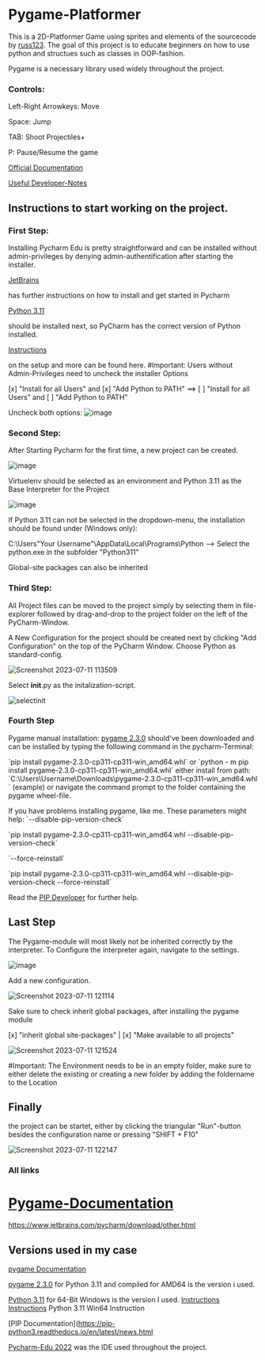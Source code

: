 # Pygame-Platformer
This is a 2D-Platformer Game using sprites and elements of the sourcecode by [russ123](https://github.com/russs123/Platformer/tree/master).
The goal of this project is to educate beginners on how to use python and structues such as classes in OOP-fashion.

Pygame is a necessary library used widely throughout the project.

### Controls:
Left-Right Arrowkeys: Move

Space: Jump

TAB: Shoot Projectiles+

P: Pause/Resume the game

[Official Documentation](https://www.pygame.org/docs/)

[Useful Developer-Notes](https://devdocs.io/pygame-pygame/)

## Instructions to start working on the project.

### First Step:
Installing Pycharm Edu is pretty straightforward and can be installed without admin-privileges by denying admin-authentification after starting the installer.

[JetBrains](https://www.jetbrains.com/help/pycharm/installation-guide.html) 

has further instructions on how to install and get started in Pycharm


[Python 3.11](https://www.python.org/ftp/python/3.11.0/python-3.11.0-amd64.exe) 

should be installed next, so PyCharm has the correct version of Python installed. 

[Instructions](https://docs.python.org/3.11/using/windows.html#the-full-installer)

on the setup and more can be found here.
#Important: Users without Admin-Privileges need to uncheck the installer Options 


[x] "Install for all Users" and [x] "Add Python to PATH" ==> [ ] "Install for all Users" and [ ] "Add Python to PATH"

Uncheck both options: ![image](https://github.com/MauriceWagner224/Pygame-Platformer/assets/79831881/4565c1b6-1d5f-4427-9b64-a6604acf5d98)

### Second Step:
After Starting Pycharm for the first time, a new project can be created.

![image](https://github.com/MauriceWagner224/Pygame-Platformer/assets/79831881/daf70024-dd28-409a-a725-eaba76a786e7)


Virtuelenv should be selected as an environment and Python 3.11 as the Base Interpreter for the Project

![image](https://github.com/MauriceWagner224/Pygame-Platformer/assets/79831881/e4658d22-4cd6-4fbc-8059-96e21476e06c)


If Python 3.11 can not be selected in the dropdown-menu, the installation should be found under (Windows only):

C:\Users\"Your Username"\AppData\Local\Programs\Python --> Select the python.exe in the subfolder "Python311"

Global-site packages can also be inherited

### Third Step:

All Project files can be moved to the project simply by selecting them in file-explorer followed by drag-and-drop to the project folder on the left of the PyCharm-Window.

A New Configuration for the project should be created next by clicking "Add Configuration" on the top of the PyCharm Window. Choose Python as standard-config.

![Screenshot 2023-07-11 113509](https://github.com/MauriceWagner224/Pygame-Platformer/assets/79831881/1925c1e4-c0bf-478d-8b75-e4c1f3c103d7)

Select __init__.py as the initalization-script.

![selectinit](https://github.com/MauriceWagner224/Pygame-Platformer/assets/79831881/070bd7e1-6bbe-4ac9-9d17-8b84846bf5d8)


### Fourth Step
Pygame manual installation:
[pygame 2.3.0](https://github.com/pygame/pygame/releases/download/2.3.0/pygame-2.3.0-cp311-cp311-win_amd64.whl) should've been downloaded and can be installed by typing the following command in the pycharm-Terminal:

´pip install pygame-2.3.0-cp311-cp311-win_amd64.whl´
or ´python - m pip install pygame-2.3.0-cp311-cp311-win_amd64.whl´
either install from path: ´C:\Users\Username\Downloads\pygame-2.3.0-cp311-cp311-win_amd64.whl´ (example)
or navigate the command prompt to the folder containing the pygame wheel-file.

If you have problems installing pygame, like me. These parameters might help:
´--disable-pip-version-check´

´pip install pygame-2.3.0-cp311-cp311-win_amd64.whl --disable-pip-version-check´

´--force-reinstall´

´pip install pygame-2.3.0-cp311-cp311-win_amd64.whl --disable-pip-version-check --force-reinstall´

Read the [PIP Developer](https://pip-python3.readthedocs.io/en/latest/news.html) for further help.

## Last Step
The Pygame-module will most likely not be inherited correctly by the interpreter. To Configure the interpreter again, navigate to the settings.

![image](https://github.com/MauriceWagner224/Pygame-Platformer/assets/79831881/a6d4681f-0c7e-48fb-a0ec-4a3227b24750)

Add a new configuration.

![Screenshot 2023-07-11 121114](https://github.com/MauriceWagner224/Pygame-Platformer/assets/79831881/a27b3075-186f-4431-b64e-fabbde58ebb6)

Sake sure to check inherit global packages, after installing the pygame module

[x] "inherit global site-packages" | [x] "Make available to all projects"

![Screenshot 2023-07-11 121524](https://github.com/MauriceWagner224/Pygame-Platformer/assets/79831881/d26b2d13-2139-4f7e-bf2b-1e1c00c650b8)

#Important:
The Environment needs to be in an empty folder, make sure to either delete the existing or creating a new folder by adding the foldername to the Location

## Finally
the project can be startet, either by clicking the triangular "Run"-button besides the configuration name or pressing "SHIFT + F10"

![Screenshot 2023-07-11 122147](https://github.com/MauriceWagner224/Pygame-Platformer/assets/79831881/5b6075af-4ed4-427c-8dbb-c607e0d4f931)



### All links

# [Pygame-Documentation](https://www.pygame.org/docs)

https://www.jetbrains.com/pycharm/download/other.html


## Versions used in my case



[pygame Documentation](https://www.pygame.org/docs/)

[pygame 2.3.0](https://github.com/pygame/pygame/releases/download/2.3.0/pygame-2.3.0-cp311-cp311-win_amd64.whl) for Python 3.11 and compiled for AMD64 is the version i used.

[Python 3.11](https://www.python.org/ftp/python/3.11.0/python-3.11.0-amd64.exe) for 64-Bit Windows is the version I used.
[Instructions]([https://docs.python.org/Documentation](https://docs.python.org/3/))
[Instructions](https://docs.python.org/3.11/using/windows.html#the-full-installer) Python 3.11 Win64 Instruction

[PIP Documentation](https://pip-python3.readthedocs.io/en/latest/news.html

[Pycharm-Edu 2022](https://www.jetbrains.com/pycharm/download/other.html) was the IDE used throughout the project.

